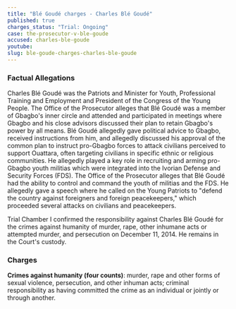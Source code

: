 ```yaml
---
title: "Blé Goudé charges - Charles Blé Goudé"
published: true
charges_status: "Trial: Ongoing"
case: the-prosecutor-v-ble-goude
accused: charles-ble-goude
youtube:
slug: ble-goude-charges-charles-ble-goude
---
```


### Factual Allegations

Charles Blé Goudé was the Patriots and Minister for Youth, Professional Training and Employment and President of the Congress of the Young People. The Office of the Prosecutor alleges that Blé Goudé was a member of Gbagbo's inner circle and attended and participated in meetings where Gbagbo and his close advisors discussed their plan to retain Gbagbo's power by all means. Blé Goudé allegedly gave political advice to Gbagbo, received instructions from him, and allegedly discussed his approval of the common plan to instruct pro-Gbagbo forces to attack civilians perceived to support Ouattara, often targeting civilians in specific ethnic or religious communities. He allegedly played a key role in recruiting and arming pro-Gbagbo youth militias which were integrated into the Ivorian Defense and Security Forces (FDS). The Office of the Prosecutor alleges that Blé Goudé had the ability to control and command the youth of militias and the FDS. He allegedly gave a speech where he called on the Young Patriots to "defend the country against foreigners and foreign peacekeepers," which proceeded several attacks on civilians and peacekeepers.

Trial Chamber I confirmed the responsibility against Charles Blé Goudé for the crimes against humanity of murder, rape, other inhumane acts or attempted murder, and persecution on December 11, 2014. He remains in the Court's custody.

### Charges

**Crimes against humanity (four counts)**: murder, rape and other forms of sexual violence, persecution, and other inhuman acts; criminal responsibility as having committed the crime as an individual or jointly or through another.

